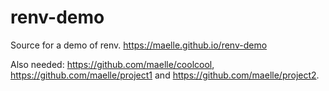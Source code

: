 # renv-demo

<!-- badges: start -->
<!-- badges: end -->

Source for a demo of renv. <https://maelle.github.io/renv-demo>

Also needed: <https://github.com/maelle/coolcool>, <https://github.com/maelle/project1> and <https://github.com/maelle/project2>.

